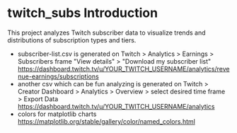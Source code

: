# twitch_subs Introduction

This project analyzes Twitch subscriber data to visualize trends and distributions of subscription types and tiers.

- subscriber-list.csv is generated on Twitch > Analytics > Earnings > Subscribers frame "View details" > "Download my subscriber list"
<br> https://dashboard.twitch.tv/u/YOUR_TWITCH_USERNAME/analytics/revenue-earnings/subscriptions
- another csv which can be fun analyzing is generated on Twitch > Creator Dashboard > Analytics > Overview > select desired time frame > Export Data
<br>https://dashboard.twitch.tv/u/YOUR_TWITCH_USERNAME/analytics
- colors for matplotlib charts
<Br> https://matplotlib.org/stable/gallery/color/named_colors.html
